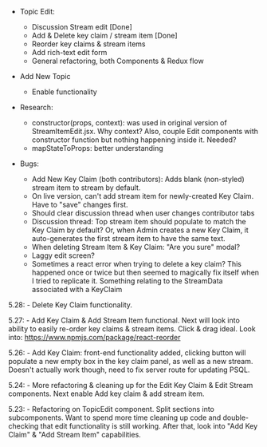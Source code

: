 - Topic Edit:
    - Discussion Stream edit [Done]
    - Add & Delete key claim / stream item [Done]
    - Reorder key claims & stream items
    - Add rich-text edit form
    - General refactoring, both Components & Redux flow

- Add New Topic
    - Enable functionality

- Research:
    - constructor(props, context): was used in original version of StreamItemEdit.jsx. Why context?
        Also, couple Edit components with constructor function but nothing happening inside it. Needed?
    - mapStateToProps: better understanding

- Bugs:
    - Add New Key Claim (both contributors): Adds blank (non-styled) stream item to stream by default.
    - On live version, can't add stream item for newly-created Key Claim. Have to "save" changes first.
    - Should clear discussion thread when user changes contributor tabs
    - Discussion thread: Top stream item should populate to match the Key Claim by default? Or, when Admin creates a new Key Claim, it auto-generates the first stream item to have the same text.
    - When deleting Stream Item & Key Claim: "Are you sure" modal?
    - Laggy edit screen?
    - Sometimes a react error when trying to delete a key claim? This happened once or twice but then seemed to magically fix itself when I tried to replicate it. Something relating to the StreamData associated with a KeyClaim

5.28:
    - Delete Key Claim functionality.

5.27:
    - Add Key Claim & Add Stream Item functional. Next will look into ability to easily re-order key claims & stream items. Click & drag ideal. Look into: https://www.npmjs.com/package/react-reorder

5.26:
    - Add Key Claim: front-end functionality added, clicking button will populate a new empty box in the key claim panel, as well as a new stream. Doesn't actually work though, need to fix server route for updating PSQL.

5.24:
    - More refactoring & cleaning up for the Edit Key Claim & Edit Stream components. Next enable Add key claim & add stream item.

5.23:
    - Refactoring on TopicEdit component. Split sections into subcomponents. Want to spend more time cleaning up code and double-checking that edit functionality is still working. After that, look into "Add Key Claim" & "Add Stream Item" capabilities.